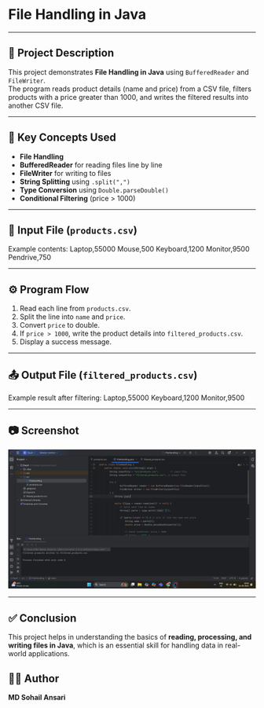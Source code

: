 # File Handling in Java


---

## 📖 Project Description
This project demonstrates **File Handling in Java** using `BufferedReader` and `FileWriter`.  
The program reads product details (name and price) from a CSV file, filters products with a price greater than 1000, and writes the filtered results into another CSV file.

---

## 🔑 Key Concepts Used
- **File Handling**  
- **BufferedReader** for reading files line by line  
- **FileWriter** for writing to files  
- **String Splitting** using `.split(",")`  
- **Type Conversion** using `Double.parseDouble()`  
- **Conditional Filtering** (price > 1000)  

---

## 📝 Input File (`products.csv`)
Example contents:
Laptop,55000
Mouse,500
Keyboard,1200
Monitor,9500
Pendrive,750


---

## ⚙️ Program Flow
1. Read each line from `products.csv`.  
2. Split the line into `name` and `price`.  
3. Convert `price` to double.  
4. If `price > 1000`, write the product details into `filtered_products.csv`.  
5. Display a success message.  

---

## 📤 Output File (`filtered_products.csv`)
Example result after filtering:
Laptop,55000
Keyboard,1200
Monitor,9500


---

## 📷 Screenshot
![Program Output](Screenshot.png)

---

## ✅ Conclusion
This project helps in understanding the basics of **reading, processing, and writing files in Java**, which is an essential skill for handling data in real-world applications.

## 👨‍💻 Author
**MD Sohail Ansari**  
